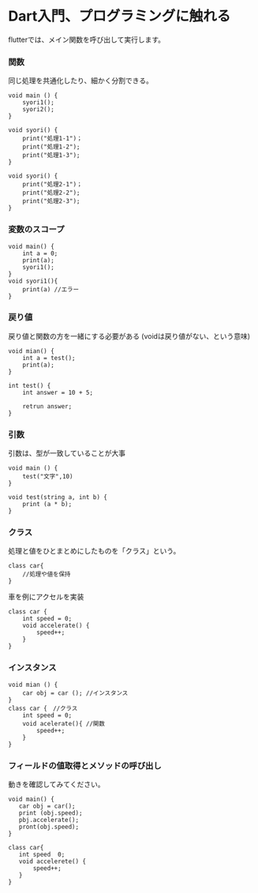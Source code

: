 # Dart入門、プログラミングに触れる
flutterでは、メイン関数を呼び出して実行します。

### 関数　
同じ処理を共通化したり、細かく分割できる。

```flutter : 関数
void main () {
    syori1();
    syori2();
}

void syori() {
    print("処理1-1")；
    print("処理1-2");
    print("処理1-3");
}

void syori() {
    print("処理2-1")；
    print("処理2-2");
    print("処理2-3");
}
```

### 変数のスコープ

```flutter:変数スコープ
void main() {
    int a = 0;
    print(a);
    syori1();
}
void syori1(){
    print(a) //エラー
}
```
### 戻り値
戻り値と関数の方を一緒にする必要がある (voidは戻り値がない、という意味)

```flutter:戻り値
void mian() {
    int a = test();
    print(a);
}

int test() {
    int answer = 10 + 5;

    retrun answer;
}
```
### 引数
引数は、型が一致していることが大事

```flutter : 引数
void main () {
    test("文字",10)
}

void test(string a, int b) {
    print (a * b);
}
```
### クラス
処理と値をひとまとめにしたものを「クラス」という。
```flutter :クラス
class car{
    //処理や値を保持
}
```
車を例にアクセルを実装
```
class car {
    int speed = 0;
    void accelerate() {
        speed++;
    }
}
```

### インスタンス

```
void mian () {
    car obj = car (); //インスタンス
}
class car {　//クラス
    int speed = 0;
    void acelerate(){ //関数
        speed++;
    }
}
```

### フィールドの値取得とメソッドの呼び出し
動きを確認してみてください。
 ```
void main() {
    car obj = car();
    print (obj.speed);
    pbj.accelerate();
    pront(obj.speed);
}

class car{
    int speed  0;
    void accelerete() {
        speed++;
    }
}
```